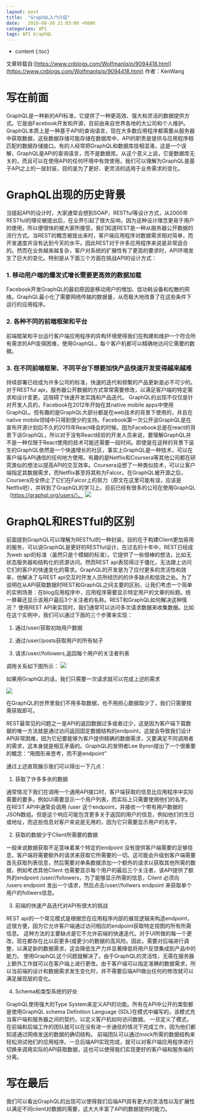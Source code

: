 ```yaml
---
layout: post
title:  "GraphQL入门介绍"
date:   2018-08-20 21:03:00 +0800
categories: API
tags: API GraphQL
---
```


* content
{:toc}

文章转载自:[https://www.cnblogs.com/Wolfmanlq/p/9094418.html](https://www.cnblogs.com/Wolfmanlq/p/9094418.html) 作者：KenWang

# 写在前面
GraphQL是一种新的API标准，它提供了一种更高效、强大和灵活的数据提供方式。它是由Facebook开发和开源，目前由来自世界各地的大公司和个人维护。GraphQL本质上是一种基于API的查询语言，现在大多数应用程序都需要从服务器中获取数据，这些数据存储可能存储在数据库中，API的职责是提供与应用程序相匹配的数据存储接口。有的人经常把GraphQL和数据库技相混淆，这是一个误解，GraphQL是API的查询语言，而不是数据库。从这个意义上说，它是数据库无关的，而且可以在使用API的任何环境中有效使用，我们可以理解为GraphQL是基于API之上的一层封装，目的是为了更好、更灵活的适用于业务需求的变化。




# GraphQL出现的历史背景
当提起API的设计时，大家通常会想到SOAP，RESTful等设计方式，从2000年RESTful的理论被提出后，在业界引起了很大反响，因为这种设计理念更易于用户的使用，所以便很快的被大家所接受。我们知道REST是一种从服务器公开数据的流行方式。当REST的概念被提出来时，客户端应用程序对数据需求相对简单，而开发速度并没有达到今天的水平。因此REST对于许多应用程序来说是非常适合的。然而在业务越来越复杂，客户对系统的扩展性有了更高的要求时，API环境发生了巨大的变化。特别是从下面三个方面在挑战API的设计方式：
### 1. 移动用户端的爆发式增长需要更高效的数据加载
Facebook开发GraphQL的最初原因是移动用户的增加、低功耗设备和松散的网络。GraphQL最小化了需要网络传输的数据量，从而极大地改善了在这些条件下运行的应用程序。
### 2. 各种不同的前端框架和平台
前端框架和平台运行客户端应用程序的异构环境使得我们在构建和维护一个符合所有需求的API变得困难，使用GraphQL，每个客户机都可以精确地访问它需要的数据。
### 3. 在不同前端框架、不同平台下想要加快产品快速开发变得越来越难
持续部署已经成为许多公司的标准，快速的迭代和频繁的产品更新是必不可少的。对于RESTful api，服务器公开数据的方式常常需要修改，以满足客户端的特定需求和设计变更。这阻碍了快速开发实践和产品迭代。
GraphQL的出现不仅仅是针对开发人员的，Facebook在2012年开始在其native mobile apps中使用GraphQL。但有趣的是GraphQL大部分都是在web技术的背景下使用的，并且在native mobile领域中只得到很少的支持。Facebook第一次公开谈GraphQL是在宣布开源计划后不久的2015年React峰会的时候。因为Facebook总是在react的背景下谈GraphQL，所以对于没有React经验的开发人员来说，要理解GraphQL并不是一种仅限于React使用的技术可能还需要一段时间。即使是在这样的背景下诞生的GraphQL依然是一个快速增长的社区，事实上GraphQL是一种技术，可以在客户端与API通信的任何地方使用。有趣的是Netflix和Coursera等其他公司都在研究类似的想法以提高API的交互效率。Coursera设想了一种类似技术，可以让客户端指定其数据需求，而Netflix甚至将其称为Falcor。在GraphQL被开源之后，Coursera完全停止了它们在Falcor上的努力（原文在这里可能有误，应该是Netflix吧），并转到了GraphQL的学习上。目前已经有很多的公司在使用GraphQL（https://graphql.org/users/）。
![](https://images2018.cnblogs.com/blog/423536/201805/423536-20180526221257677-811829512.png)

# GraphQL和RESTful的区别
前面提到GraphQL可以理解为RESTful的一种封装，目的在于构建Client更加易用的服务，可以说GraphQL是更好的RESTful设计。在过去的十年中，REST已经成为web api的标准（虽然只是个模糊的标准）。它提供了一些很棒的想法，比如无状态服务器和结构化的资源访问。然而REST api表现得过于僵化，无法跟上访问它们的客户的快速变化的需求。GraphQL的开发是为了应付更多的灵活性和效率，他解决了与REST api交互时开发人员所经历的的许多缺点和低效之处。为了说明在从API获取数据时REST和GraphQL之间主要的区别，让我们考虑一个简单的实例场景：在blog应用程序中，应用程序需要显示特定用户的文章的标题。统一屏幕还显示该用户最后3个关注者的名称。REST和GraphQL如何解决这种情况？
使用REST API来实现时，我们通常可以访问多次请求数据来收集数据。比如在这个实例中，我们可以通过下面的三个步骤来实现：

1. 通过/user/<id>获取初始用户数据

2. 通过/user/<id>/posts获取用户的所有帖子

3. 请求/user/<id>/followers,返回每个用户的关注者列表

调用关系如下图所示：
![](https://images2018.cnblogs.com/blog/423536/201805/423536-20180526222144350-1979704702.png)

如果用GraphQL的话，我们只需要一次请求就可以完成上述的需求

![](https://images2018.cnblogs.com/blog/423536/201805/423536-20180526222358046-671560965.png)

在GraphQL的世界里我们不用多取数据，也不用担心数据取少了，我们只需要按需获取即可。

REST最常见的问题之一是API的返回数据过多或者过少，这是因为客户端下载数据的唯一方法就是通过访问返回固定数据结构的endpoint，这就会导致我们设计API非常困难，因为它纪要能够为客户提供精确的数据需求，又要满足不同调用者的需求，这本身就是相互矛盾的。GraphQL的发明者Lee Byron提出了一个很重要的概念：“用图形来思考，而不是endpoint”

通过上述直观展示我们可以得出一下几点：

1. 获取了许多多余的数据

通常情况下我们在调用一个通用API接口时，客户端获取的信息比应用程序中实际需要的要多。例如UI需要显示一个用户列表，而实际上只需要使用他们的名字。在REST API中通常会调用 /user 这个endpoint，并接收一个带有用户数据的JSON数组。但是这个响应可能包含更多关于返回的用户的信息，例如他们的生日或地址，而这些信息对客户来说是无用的，因为它只需要显示用户的名字。

2. 获取的数据少于Client所需要的数据

一般来说数据获取不足意味着某个特定的endpoint 没有提供客户端需要的足够信息，客户端将需要额外的请求来获取它所需要的一切。这可能会升级到客户端需要首先获取列表信息，然后需要对单条数据添加一个额外的请求以获取其他所需的数据，例如考虑其他Client 也需要显示每个用户的最后三个关注者，该API提供了额外的endpoint  /user/<userid>/followers，为了能够显示所需的信息，Client 必须向 /users endpoint 发出一个请求，然后点击/user/<user-id>/follwers endpoint 来获取单个用户的follwers信息。

3. 前端的快速产品迭代对API有很大的挑战

REST api的一个常见模式是根据您在应用程序内部的展现逻辑来构造endpoint，这很方便，因为它允许客户端通过访问相应的endpoint获取特定视图的所有所需信息。 这种方法的主要缺点是它不允许前端的快速迭代。对于UI所做的每一个更改，现在都存在比以前更多(或更少)的数据的高风险。因此，需要对后端进行调整，以满足新的数据需求，这会降低生产力并显著降低将用户反馈集成到产品中的能力。 使用GraphQL这个问题就解决了。由于GraphQL的灵活性，无需在服务器上额外工作就可以在客户端上进行更改。由于客户端可以指定准确的数据需求，所以当前端的设计和数据需求发生变化时，并不需要后端API做出任何的修改就可以满足展现层的变化。

 4. Schema和类型系统的好处

GraphQL使用强大的Type System来定义API的功能。所有在API中公开的类型都是使用GraphQL schema Definition Language (SDL)在模式中编写的。该模式充当客户端和服务器之间的契约，以定义客户机如何访问数据。 一旦定义了模式，在前端和后端工作的团队就可以在没有进一步通信的情况下完成工作，因为他们都知道通过网络发送的数据的确切结构。 前端团队可以通过mock所需的数据结构来轻松测试他们的应用程序。一旦后端API实现完成，就可以对客户端应用程序进行切换来调用实际的API获取数据，这也可以使得我们实现更好的客户端和服务端的分离。

# 写在最后

我们可以看出GraphQL的出现可以使得我们后端API具有更大的灵活性以及扩展性以满足不同client对数据的需要，这大大丰富了API的数据提供的能力。